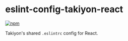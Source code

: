 # eslint-config-takiyon-react

[![npm](https://img.shields.io/npm/v/eslint-config-takiyon-react.svg?style=flat-square)](https://www.npmjs.com/package/eslint-config-takiyon-react)

Takiyon's shared `.eslintrc` config for React.
